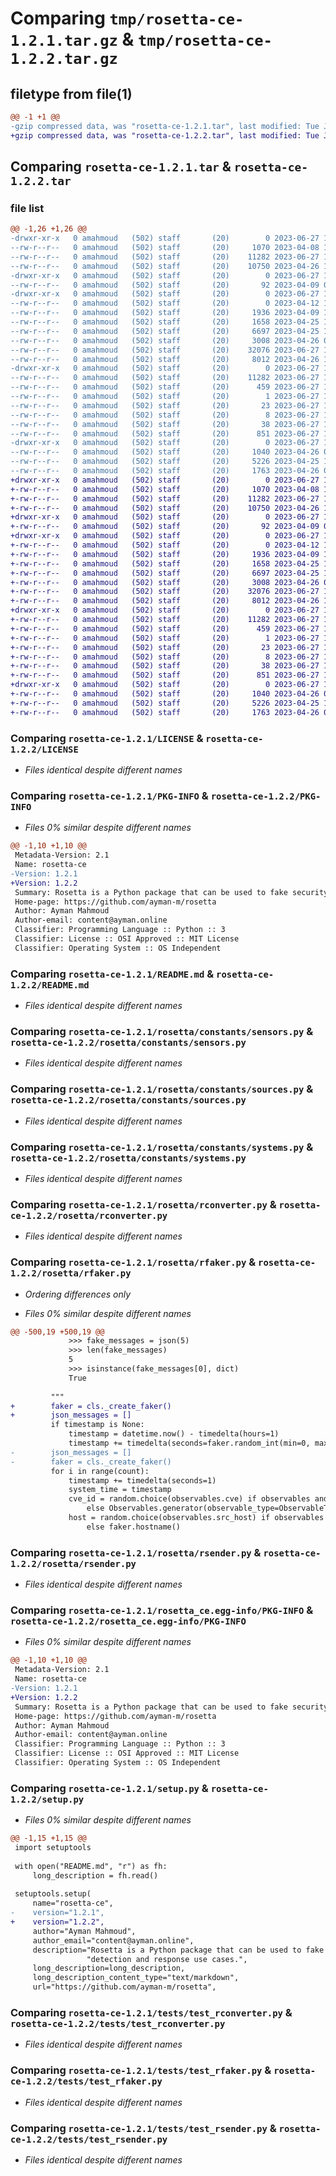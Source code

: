 # Comparing `tmp/rosetta-ce-1.2.1.tar.gz` & `tmp/rosetta-ce-1.2.2.tar.gz`

## filetype from file(1)

```diff
@@ -1 +1 @@
-gzip compressed data, was "rosetta-ce-1.2.1.tar", last modified: Tue Jun 27 13:12:47 2023, max compression
+gzip compressed data, was "rosetta-ce-1.2.2.tar", last modified: Tue Jun 27 13:32:25 2023, max compression
```

## Comparing `rosetta-ce-1.2.1.tar` & `rosetta-ce-1.2.2.tar`

### file list

```diff
@@ -1,26 +1,26 @@
-drwxr-xr-x   0 amahmoud   (502) staff       (20)        0 2023-06-27 13:12:47.112375 rosetta-ce-1.2.1/
--rw-r--r--   0 amahmoud   (502) staff       (20)     1070 2023-04-08 17:22:13.000000 rosetta-ce-1.2.1/LICENSE
--rw-r--r--   0 amahmoud   (502) staff       (20)    11282 2023-06-27 13:12:47.112056 rosetta-ce-1.2.1/PKG-INFO
--rw-r--r--   0 amahmoud   (502) staff       (20)    10750 2023-04-26 16:15:22.000000 rosetta-ce-1.2.1/README.md
-drwxr-xr-x   0 amahmoud   (502) staff       (20)        0 2023-06-27 13:12:47.106323 rosetta-ce-1.2.1/rosetta/
--rw-r--r--   0 amahmoud   (502) staff       (20)       92 2023-04-09 08:11:12.000000 rosetta-ce-1.2.1/rosetta/__init__.py
-drwxr-xr-x   0 amahmoud   (502) staff       (20)        0 2023-06-27 13:12:47.108116 rosetta-ce-1.2.1/rosetta/constants/
--rw-r--r--   0 amahmoud   (502) staff       (20)        0 2023-04-12 16:36:37.000000 rosetta-ce-1.2.1/rosetta/constants/__init__.py
--rw-r--r--   0 amahmoud   (502) staff       (20)     1936 2023-04-09 13:32:25.000000 rosetta-ce-1.2.1/rosetta/constants/sensors.py
--rw-r--r--   0 amahmoud   (502) staff       (20)     1658 2023-04-25 15:36:11.000000 rosetta-ce-1.2.1/rosetta/constants/sources.py
--rw-r--r--   0 amahmoud   (502) staff       (20)     6697 2023-04-25 15:36:11.000000 rosetta-ce-1.2.1/rosetta/constants/systems.py
--rw-r--r--   0 amahmoud   (502) staff       (20)     3008 2023-04-26 09:01:43.000000 rosetta-ce-1.2.1/rosetta/rconverter.py
--rw-r--r--   0 amahmoud   (502) staff       (20)    32076 2023-06-27 13:10:57.000000 rosetta-ce-1.2.1/rosetta/rfaker.py
--rw-r--r--   0 amahmoud   (502) staff       (20)     8012 2023-04-26 13:49:21.000000 rosetta-ce-1.2.1/rosetta/rsender.py
-drwxr-xr-x   0 amahmoud   (502) staff       (20)        0 2023-06-27 13:12:47.110096 rosetta-ce-1.2.1/rosetta_ce.egg-info/
--rw-r--r--   0 amahmoud   (502) staff       (20)    11282 2023-06-27 13:12:47.000000 rosetta-ce-1.2.1/rosetta_ce.egg-info/PKG-INFO
--rw-r--r--   0 amahmoud   (502) staff       (20)      459 2023-06-27 13:12:47.000000 rosetta-ce-1.2.1/rosetta_ce.egg-info/SOURCES.txt
--rw-r--r--   0 amahmoud   (502) staff       (20)        1 2023-06-27 13:12:47.000000 rosetta-ce-1.2.1/rosetta_ce.egg-info/dependency_links.txt
--rw-r--r--   0 amahmoud   (502) staff       (20)       23 2023-06-27 13:12:47.000000 rosetta-ce-1.2.1/rosetta_ce.egg-info/requires.txt
--rw-r--r--   0 amahmoud   (502) staff       (20)        8 2023-06-27 13:12:47.000000 rosetta-ce-1.2.1/rosetta_ce.egg-info/top_level.txt
--rw-r--r--   0 amahmoud   (502) staff       (20)       38 2023-06-27 13:12:47.112415 rosetta-ce-1.2.1/setup.cfg
--rw-r--r--   0 amahmoud   (502) staff       (20)      851 2023-06-27 13:11:45.000000 rosetta-ce-1.2.1/setup.py
-drwxr-xr-x   0 amahmoud   (502) staff       (20)        0 2023-06-27 13:12:47.111530 rosetta-ce-1.2.1/tests/
--rw-r--r--   0 amahmoud   (502) staff       (20)     1040 2023-04-26 09:01:43.000000 rosetta-ce-1.2.1/tests/test_rconverter.py
--rw-r--r--   0 amahmoud   (502) staff       (20)     5226 2023-04-25 15:36:11.000000 rosetta-ce-1.2.1/tests/test_rfaker.py
--rw-r--r--   0 amahmoud   (502) staff       (20)     1763 2023-04-26 09:02:44.000000 rosetta-ce-1.2.1/tests/test_rsender.py
+drwxr-xr-x   0 amahmoud   (502) staff       (20)        0 2023-06-27 13:32:25.595437 rosetta-ce-1.2.2/
+-rw-r--r--   0 amahmoud   (502) staff       (20)     1070 2023-04-08 17:22:13.000000 rosetta-ce-1.2.2/LICENSE
+-rw-r--r--   0 amahmoud   (502) staff       (20)    11282 2023-06-27 13:32:25.595156 rosetta-ce-1.2.2/PKG-INFO
+-rw-r--r--   0 amahmoud   (502) staff       (20)    10750 2023-04-26 16:15:22.000000 rosetta-ce-1.2.2/README.md
+drwxr-xr-x   0 amahmoud   (502) staff       (20)        0 2023-06-27 13:32:25.589413 rosetta-ce-1.2.2/rosetta/
+-rw-r--r--   0 amahmoud   (502) staff       (20)       92 2023-04-09 08:11:12.000000 rosetta-ce-1.2.2/rosetta/__init__.py
+drwxr-xr-x   0 amahmoud   (502) staff       (20)        0 2023-06-27 13:32:25.591172 rosetta-ce-1.2.2/rosetta/constants/
+-rw-r--r--   0 amahmoud   (502) staff       (20)        0 2023-04-12 16:36:37.000000 rosetta-ce-1.2.2/rosetta/constants/__init__.py
+-rw-r--r--   0 amahmoud   (502) staff       (20)     1936 2023-04-09 13:32:25.000000 rosetta-ce-1.2.2/rosetta/constants/sensors.py
+-rw-r--r--   0 amahmoud   (502) staff       (20)     1658 2023-04-25 15:36:11.000000 rosetta-ce-1.2.2/rosetta/constants/sources.py
+-rw-r--r--   0 amahmoud   (502) staff       (20)     6697 2023-04-25 15:36:11.000000 rosetta-ce-1.2.2/rosetta/constants/systems.py
+-rw-r--r--   0 amahmoud   (502) staff       (20)     3008 2023-04-26 09:01:43.000000 rosetta-ce-1.2.2/rosetta/rconverter.py
+-rw-r--r--   0 amahmoud   (502) staff       (20)    32076 2023-06-27 13:30:48.000000 rosetta-ce-1.2.2/rosetta/rfaker.py
+-rw-r--r--   0 amahmoud   (502) staff       (20)     8012 2023-04-26 13:49:21.000000 rosetta-ce-1.2.2/rosetta/rsender.py
+drwxr-xr-x   0 amahmoud   (502) staff       (20)        0 2023-06-27 13:32:25.592952 rosetta-ce-1.2.2/rosetta_ce.egg-info/
+-rw-r--r--   0 amahmoud   (502) staff       (20)    11282 2023-06-27 13:32:25.000000 rosetta-ce-1.2.2/rosetta_ce.egg-info/PKG-INFO
+-rw-r--r--   0 amahmoud   (502) staff       (20)      459 2023-06-27 13:32:25.000000 rosetta-ce-1.2.2/rosetta_ce.egg-info/SOURCES.txt
+-rw-r--r--   0 amahmoud   (502) staff       (20)        1 2023-06-27 13:32:25.000000 rosetta-ce-1.2.2/rosetta_ce.egg-info/dependency_links.txt
+-rw-r--r--   0 amahmoud   (502) staff       (20)       23 2023-06-27 13:32:25.000000 rosetta-ce-1.2.2/rosetta_ce.egg-info/requires.txt
+-rw-r--r--   0 amahmoud   (502) staff       (20)        8 2023-06-27 13:32:25.000000 rosetta-ce-1.2.2/rosetta_ce.egg-info/top_level.txt
+-rw-r--r--   0 amahmoud   (502) staff       (20)       38 2023-06-27 13:32:25.595498 rosetta-ce-1.2.2/setup.cfg
+-rw-r--r--   0 amahmoud   (502) staff       (20)      851 2023-06-27 13:31:08.000000 rosetta-ce-1.2.2/setup.py
+drwxr-xr-x   0 amahmoud   (502) staff       (20)        0 2023-06-27 13:32:25.594592 rosetta-ce-1.2.2/tests/
+-rw-r--r--   0 amahmoud   (502) staff       (20)     1040 2023-04-26 09:01:43.000000 rosetta-ce-1.2.2/tests/test_rconverter.py
+-rw-r--r--   0 amahmoud   (502) staff       (20)     5226 2023-04-25 15:36:11.000000 rosetta-ce-1.2.2/tests/test_rfaker.py
+-rw-r--r--   0 amahmoud   (502) staff       (20)     1763 2023-04-26 09:02:44.000000 rosetta-ce-1.2.2/tests/test_rsender.py
```

### Comparing `rosetta-ce-1.2.1/LICENSE` & `rosetta-ce-1.2.2/LICENSE`

 * *Files identical despite different names*

### Comparing `rosetta-ce-1.2.1/PKG-INFO` & `rosetta-ce-1.2.2/PKG-INFO`

 * *Files 0% similar despite different names*

```diff
@@ -1,10 +1,10 @@
 Metadata-Version: 2.1
 Name: rosetta-ce
-Version: 1.2.1
+Version: 1.2.2
 Summary: Rosetta is a Python package that can be used to fake security logs and alerts for testing different detection and response use cases.
 Home-page: https://github.com/ayman-m/rosetta
 Author: Ayman Mahmoud
 Author-email: content@ayman.online
 Classifier: Programming Language :: Python :: 3
 Classifier: License :: OSI Approved :: MIT License
 Classifier: Operating System :: OS Independent
```

### Comparing `rosetta-ce-1.2.1/README.md` & `rosetta-ce-1.2.2/README.md`

 * *Files identical despite different names*

### Comparing `rosetta-ce-1.2.1/rosetta/constants/sensors.py` & `rosetta-ce-1.2.2/rosetta/constants/sensors.py`

 * *Files identical despite different names*

### Comparing `rosetta-ce-1.2.1/rosetta/constants/sources.py` & `rosetta-ce-1.2.2/rosetta/constants/sources.py`

 * *Files identical despite different names*

### Comparing `rosetta-ce-1.2.1/rosetta/constants/systems.py` & `rosetta-ce-1.2.2/rosetta/constants/systems.py`

 * *Files identical despite different names*

### Comparing `rosetta-ce-1.2.1/rosetta/rconverter.py` & `rosetta-ce-1.2.2/rosetta/rconverter.py`

 * *Files identical despite different names*

### Comparing `rosetta-ce-1.2.1/rosetta/rfaker.py` & `rosetta-ce-1.2.2/rosetta/rfaker.py`

 * *Ordering differences only*

 * *Files 0% similar despite different names*

```diff
@@ -500,19 +500,19 @@
             >>> fake_messages = json(5)
             >>> len(fake_messages)
             5
             >>> isinstance(fake_messages[0], dict)
             True
 
         """
+        faker = cls._create_faker()
+        json_messages = []
         if timestamp is None:
             timestamp = datetime.now() - timedelta(hours=1)
             timestamp += timedelta(seconds=faker.random_int(min=0, max=3599))
-        json_messages = []
-        faker = cls._create_faker()
         for i in range(count):
             timestamp += timedelta(seconds=1)
             system_time = timestamp
             cve_id = random.choice(observables.cve) if observables and observables.cve \
                 else Observables.generator(observable_type=ObservableType.CVE, count=1)
             host = random.choice(observables.src_host) if observables and observables.src_host \
                 else faker.hostname()
```

### Comparing `rosetta-ce-1.2.1/rosetta/rsender.py` & `rosetta-ce-1.2.2/rosetta/rsender.py`

 * *Files identical despite different names*

### Comparing `rosetta-ce-1.2.1/rosetta_ce.egg-info/PKG-INFO` & `rosetta-ce-1.2.2/rosetta_ce.egg-info/PKG-INFO`

 * *Files 0% similar despite different names*

```diff
@@ -1,10 +1,10 @@
 Metadata-Version: 2.1
 Name: rosetta-ce
-Version: 1.2.1
+Version: 1.2.2
 Summary: Rosetta is a Python package that can be used to fake security logs and alerts for testing different detection and response use cases.
 Home-page: https://github.com/ayman-m/rosetta
 Author: Ayman Mahmoud
 Author-email: content@ayman.online
 Classifier: Programming Language :: Python :: 3
 Classifier: License :: OSI Approved :: MIT License
 Classifier: Operating System :: OS Independent
```

### Comparing `rosetta-ce-1.2.1/setup.py` & `rosetta-ce-1.2.2/setup.py`

 * *Files 0% similar despite different names*

```diff
@@ -1,15 +1,15 @@
 import setuptools
 
 with open("README.md", "r") as fh:
     long_description = fh.read()
 
 setuptools.setup(
     name="rosetta-ce",
-    version="1.2.1",
+    version="1.2.2",
     author="Ayman Mahmoud",
     author_email="content@ayman.online",
     description="Rosetta is a Python package that can be used to fake security logs and alerts for testing different "
                 "detection and response use cases.",
     long_description=long_description,
     long_description_content_type="text/markdown",
     url="https://github.com/ayman-m/rosetta",
```

### Comparing `rosetta-ce-1.2.1/tests/test_rconverter.py` & `rosetta-ce-1.2.2/tests/test_rconverter.py`

 * *Files identical despite different names*

### Comparing `rosetta-ce-1.2.1/tests/test_rfaker.py` & `rosetta-ce-1.2.2/tests/test_rfaker.py`

 * *Files identical despite different names*

### Comparing `rosetta-ce-1.2.1/tests/test_rsender.py` & `rosetta-ce-1.2.2/tests/test_rsender.py`

 * *Files identical despite different names*

